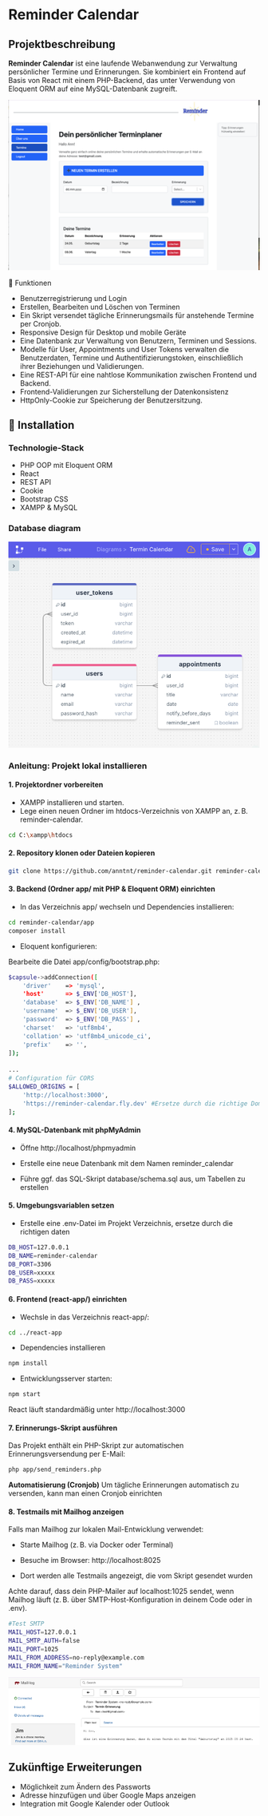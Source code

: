 # Reminder Calendar

## Projektbeschreibung

**Reminder Calendar** ist eine laufende Webanwendung zur Verwaltung persönlicher Termine und Erinnerungen. Sie kombiniert ein Frontend auf Basis von React mit einem PHP-Backend, das unter Verwendung von Eloquent ORM auf eine MySQL-Datenbank zugreift.

![Reminder Calendar](Screenshot_Reminder_Calendar.png)

🎯 Funktionen
- Benutzerregistrierung und Login
- Erstellen, Bearbeiten und Löschen von Terminen
- Ein Skript versendet tägliche Erinnerungsmails für anstehende Termine per Cronjob.
- Responsive Design für Desktop und mobile Geräte
- Eine Datenbank zur Verwaltung von Benutzern, Terminen und Sessions.
- Modelle für User, Appointments und User Tokens verwalten die Benutzerdaten, Termine und Authentifizierungstoken, einschließlich ihrer Beziehungen und Validierungen.
- Eine REST-API für eine nahtlose Kommunikation zwischen Frontend und Backend.
- Frontend-Validierungen zur Sicherstellung der Datenkonsistenz
- HttpOnly-Cookie zur Speicherung der Benutzersitzung.

## 🚀 Installation

### Technologie-Stack
- PHP OOP mit Eloquent ORM
- React
- REST API
- Cookie
- Bootstrap CSS
- XAMPP & MySQL

### Database diagram
![DB Diagram](Screenshot_drawsql.png)

### Anleitung: Projekt lokal installieren
#### 1.  Projektordner vorbereiten
- XAMPP installieren und starten.
- Lege einen neuen Ordner im htdocs-Verzeichnis von XAMPP an, z. B. reminder-calendar.
```bash
cd C:\xampp\htdocs
```

#### 2. Repository klonen oder Dateien kopieren
```bash
git clone https://github.com/anntnt/reminder-calendar.git reminder-calendar
```  

#### 3. Backend (Ordner app/ mit PHP & Eloquent ORM) einrichten
- In das Verzeichnis app/ wechseln und Dependencies installieren:
```bash
cd reminder-calendar/app
composer install
```  
- Eloquent konfigurieren:

Bearbeite die Datei app/config/bootstrap.php:
```bash
$capsule->addConnection([
    'driver'    => 'mysql',
    'host'      => $_ENV['DB_HOST'],
    'database'  => $_ENV['DB_NAME'] ,
    'username'  => $_ENV['DB_USER'],
    'password'  => $_ENV['DB_PASS'] ,
    'charset'   => 'utf8mb4',
    'collation' => 'utf8mb4_unicode_ci',
    'prefix'    => '',
]);

...
# Configuration für CORS
$ALLOWED_ORIGINS = [
    'http://localhost:3000',
    'https://reminder-calendar.fly.dev' #Ersetze durch die richtige Domain“
];
```
#### 4. MySQL-Datenbank mit phpMyAdmin
- Öffne http://localhost/phpmyadmin

- Erstelle eine neue Datenbank mit dem Namen reminder_calendar

- Führe ggf. das SQL-Skript database/schema.sql aus, um Tabellen zu erstellen

#### 5. Umgebungsvariablen setzen
- Erstelle eine .env-Datei im Projekt Verzeichnis, ersetze durch die richtigen daten
```bash
DB_HOST=127.0.0.1
DB_NAME=reminder-calendar
DB_PORT=3306
DB_USER=xxxxx
DB_PASS=xxxxx

```
#### 6. Frontend (react-app/) einrichten
- Wechsle in das Verzeichnis react-app/:
```bash
cd ../react-app
```
- Dependencies installieren
```bash
npm install
```
- Entwicklungsserver starten:
```bash
npm start
```
React läuft standardmäßig unter http://localhost:3000

#### 7. Erinnerungs-Skript ausführen
Das Projekt enthält ein PHP-Skript zur automatischen Erinnerungsversendung per E-Mail:
```bash
php app/send_reminders.php
```
**Automatisierung (Cronjob)**
Um tägliche Erinnerungen automatisch zu versenden, kann man einen Cronjob einrichten

#### 8. Testmails mit Mailhog anzeigen

Falls man Mailhog zur lokalen Mail-Entwicklung verwendet:

- Starte Mailhog (z. B. via Docker oder Terminal)

- Besuche im Browser: http://localhost:8025

- Dort werden alle Testmails angezeigt, die vom Skript gesendet wurden

Achte darauf, dass dein PHP-Mailer auf localhost:1025 sendet, wenn Mailhog läuft (z. B. über SMTP-Host-Konfiguration in deinem Code oder in .env).

```bash
#Test SMTP
MAIL_HOST=127.0.0.1
MAIL_SMTP_AUTH=false
MAIL_PORT=1025
MAIL_FROM_ADDRESS=no-reply@example.com
MAIL_FROM_NAME="Reminder System"
```
![Mailhog](Screenshot_mailhog.png)

## Zukünftige Erweiterungen
- Möglichkeit zum Ändern des Passworts
- Adresse hinzufügen und über Google Maps anzeigen
- Integration mit Google Kalender oder Outlook



